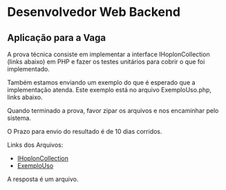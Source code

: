 # Desenvolvedor Web Backend

## Aplicação para a Vaga

A prova técnica consiste em implementar a interface IHoplonCollection (links abaixo) em PHP e fazer os testes unitários para cobrir o que foi implementado.

Também estamos enviando um exemplo do que é esperado que a implementação atenda. Este exemplo está no arquivo ExemploUso.php, links abaixo.

Quando terminado a prova, favor zipar os arquivos e nos encaminhar pelo sistema.

O Prazo para envio do resultado é de 10 dias corridos.

Links dos Arquivos:

- [IHoplonCollection](https://drive.google.com/open?id=1uo1Bn8ze0OWKiAvVNCBUmrnYTu8uAVuw)
- [ExemploUso](https://drive.google.com/open?id=1WhFDQH0t-GSWR3_-SXZtfY0hTv9NjVFx)

A resposta é um arquivo.
